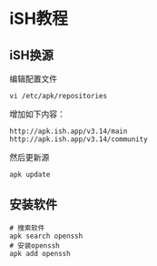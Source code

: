 # iSH教程

## iSH换源

编辑配置文件

```
vi /etc/apk/repositories
```

增加如下内容：

```
http://apk.ish.app/v3.14/main
http://apk.ish.app/v3.14/community
```

然后更新源

```
apk update
```

## 安装软件

```
# 搜索软件
apk search openssh
# 安装openssh
apk add openssh
```

